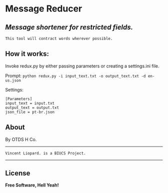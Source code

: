# Message Reducer
*Message shortener for restricted fields.*
--
    This tool will contract words wherever possible.
## How it works:
Invoke redux.py by either passing parameters or creating a settings.ini file.

Prompt:
```python redux.py -i input_text.txt -o output_text.txt -d en-us.json```

Settings:
```
[Parameters]
input_text = input.txt
output_text = output.txt
json_file = pt-br.json
```

## About
By OTDS H Co.
___
    Vincent Liopard. is a BIUCS Project.
___
## License
**Free Software, Hell Yeah!**